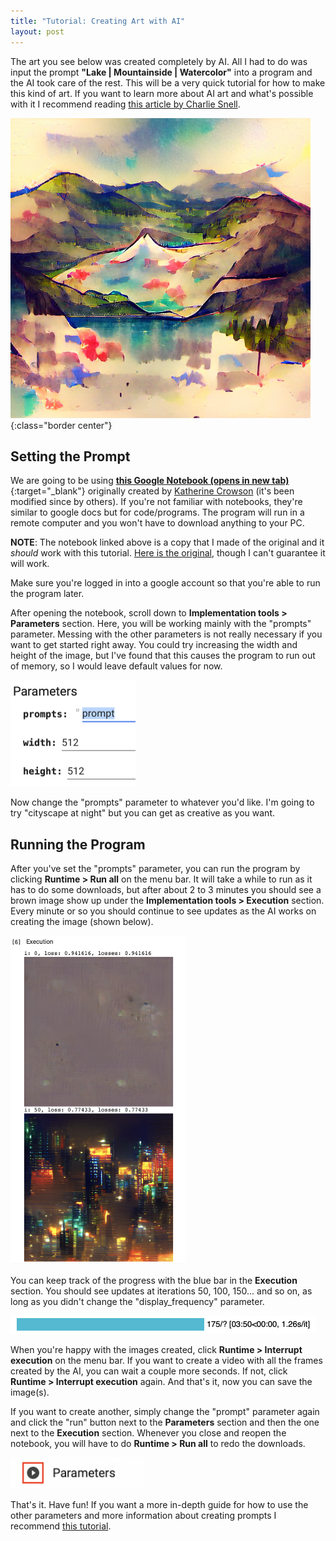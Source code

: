 ```yaml
---
title: "Tutorial: Creating Art with AI"
layout: post
---
```


The art you see below was created completely by AI. All I had to do
was input the prompt **"Lake \| Mountainside \| Watercolor"** into a program and
the AI took care of the rest. This will be a very quick tutorial for how to make this
kind of art. If you want to learn more about AI art and what's possible 
with it I recommend reading 
[this article by Charlie Snell](https://ml.berkeley.edu/blog/posts/clip-art/).

![Lake \| Mountainside \| Watercolor](/assets/images/creating-art-with-AI-post/Lake-Mountainside-Watercolor.png){:class="border center"}

## Setting the Prompt

We are going to be using [**this Google Notebook (opens in new tab)**](https://colab.research.google.com/drive/1eZprNoHtPKAy1AynJxIh0rx_tnku1rFB?usp=sharing){:target="_blank"} originally created by [Katherine Crowson](https://github.com/crowsonkb)
(it's been modified since by others). If you're not familiar with notebooks, 
they're similar to google docs but for code/programs. The program will run in a 
remote computer and you won't have to download anything to your PC. 

**NOTE**: The notebook linked above is a copy that I made of the original and it
*should* work with this tutorial. [Here is the original](https://colab.research.google.com/drive/1_4Jl0a7WIJeqy5LTjPJfZOwMZopG5C-W?usp=sharing), though I can't guarantee it will work.

Make sure you're logged in into a google account so that you're 
able to run the program later. 

After opening the notebook, scroll down to **Implementation tools > Parameters** section. 
Here, you will be working mainly with the "prompts" parameter. Messing with the 
other parameters is not really necessary if you want to get started right away. 
You could try increasing the width and height of the image, but I've found that 
this causes the program to run out of memory, so I would leave default
values for now.

<img src="/assets/images/creating-art-with-AI-post/parameters.png" class="center border" width=200 height=170/>

Now change the "prompts" parameter to whatever you'd like. I'm going to try
"cityscape at night" but you can get as creative as you want.

## Running the Program

After you've set the "prompts" parameter, you can run the program by clicking 
**Runtime > Run all** on the menu bar. It will take a while to run as it has
to do some downloads, but after about 2 to 3 minutes you should see a brown image
show up under the **Implementation tools > Execution** section. Every minute or 
so you should continue to see updates as the AI works on creating the image 
(shown below).

<img src="/assets/images/creating-art-with-AI-post/updates.png" class="center border" width=280 height=526/>

You can keep track of the progress with the blue bar in the **Execution**
section. You should see updates at iterations 50, 100, 150... and so on, as
long as you didn't change the "display_frequency" parameter.

<img src="/assets/images/creating-art-with-AI-post/progress.png" class="border" width=488 height=29/>

When you're happy with the images created, click **Runtime > Interrupt execution**
on the menu bar. If you want to create a video with all the frames created by the
AI, you can wait a couple more seconds. If not, click **Runtime > Interrupt execution**
again.  And that's it, now you can save the image(s).

If you want to create another, simply change the "prompt" parameter again and 
click the "run" button next to the **Parameters** section and then the one next to the
**Execution** section. Whenever you close and reopen the notebook, you will
have to do **Runtime > Run all** to redo the downloads.

<img src="/assets/images/creating-art-with-AI-post/run-button.png" class="center border" width=215 height=50/>

That's it. Have fun! If you want a more in-depth guide for how to use the
other parameters and more information about creating prompts I recommend 
[this tutorial](https://docs.google.com/document/d/1Lu7XPRKlNhBQjcKr8k8qRzUzbBW7kzxb5Vu72GMRn2E/edit).